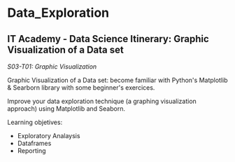 # Data_Exploration
## IT Academy - Data Science Itinerary: Graphic Visualization of a Data set

*S03-T01: Graphic Visualization*

Graphic Visualization of a Data set:  become familiar with Python's Matplotlib &amp; Searborn library with some beginner's exercices.

Improve your data exploration technique (a graphing visualization approach) using Matplotlib and Seaborn.

Learning objetives:

+ Exploratory Analaysis
+ Dataframes
+ Reporting
